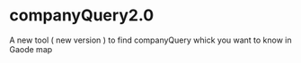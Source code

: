 # companyQuery2.0
A new tool ( new version ) to find companyQuery whick you want to know in Gaode map
